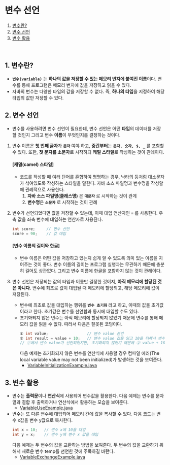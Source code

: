 # 변수 선언
1. [변수란?](#1-변수란?)
2. [변수 선언](#2-변수-선언)
3. [변수 활용](#3-변수-활용)
<br/>

## 1. 변수란?
- **`변수(variable)`** 는 **하나의 값을 저장할 수 있는 메모리 번지에 붙여진 이름**이다. 변수를 통해 프로그램은 메모리 번지에 값을 저장하고 읽을 수 있다.
- 자바의 변수는 다양한 타입의 값을 저장할 수 없다. 즉, **하나의 타입**을 지정하여 해당 타입의 값만 저장할 수 있다.

## 2. 변수 선언
- 변수를 사용하려면 변수 선언이 필요한데, 변수 선언은 어떤 **타입**의 데이터를 저장할 것인지 그리고 변수 **이름**이 무엇인지를 결정하는 것이다.
1. 변수 이름은 **첫 번째 글자**가 **`문자`** 여야 하고, **중간부터**는 **`문자, 숫자, $, _`** 를 포함할 수 있다. 또한, **첫 문자를 소문자**로 시작하되 **캐멀 스타일**로 작성하는 것이 관례이다.
   #### [캐멀(camel) 스타일]
    - 코드를 작성할 때 여러 단어를 혼합하여 명명하는 경우, 낙타의 등처럼 대소문자가 섞여있도록 작성하는 스타일을 말한다. 자바 소스 파일명과 변수명을 작성할 때 관례적으로
      사용한다.
        1. **자바 소스 파일명(클래스명)** 은 **`대문자`** 로 시작하는 것이 관계
        2. **변수명**은 **`소문자`** 로 시작하는 것이 관례

2. 변수가 선언되었다면 값을 저장할 수 있는데, 이때 대입 연산자인 **`=`** 를 사용한다. 우측 값을 좌측 변수에 대입하는 연산자로 사용된다.
   ```java
   int score;     // 변수 선언
   score = 90;    // 값 대입
   ```
   #### [변수 이름의 길이와 한글]
    - 변수 이름은 어떤 값을 저장하고 있는지 쉽게 알 수 있도록 의미 있는 이름을 지어주는 것이 좋다. 변수 이름의 길이는 프로그램 실행과는 무관하기 때문에 충분히 길어도 상관없다.
      그리고 변수 이름에 한글을 포함하지 않는 것이 관례이다.

3. 변수 선언은 저장되는 값의 타입과 이름만 결정한 것이지, **아직 메모리에 할당된 것은 아니다.** 변수에 최초로 값이 대입될 때 메모리에 할당되고, 해당 메모리에 값이 저장된다.
    - 변수에 최초로 값을 대입하는 행위를 **`변수 초기화`** 라고 하고, 이때의 값을 초기값이라고 한다. 초기값은 변수를 선언함과 동시에 대입할 수도 있다.
    - 초기화되지 않은 변수는 아직 메모리에 할당되지 않았기 때문에 변수를 통해 메모리 값을 읽을 수 없다. 따라서 다음은 잘못된 코딩이다.
      ```java
      ① int value;                 // 변수 value 선언
      ② int result = value + 10;   // 변수 value 값을 읽고 10을 더해서 변수 result에 저장
      // ①에서 변수 value가 선언되었지만, 초기화되지 않았기 때문에 ② value + 10 에서 value 변수값은 읽어올 수 없다.
      ```
      다음 예제는 초기화되지 않은 변수를 연산식에 사용할 경우 컴파일 에러(The local variable value may not been initialized)가 발생하는 것을 보여준다.
        - [VariableInitializationExample.java](https://github.com/silxbro/java/blob/main/src/thisisjava/ch02/sec01/VariableInitializationExample.java)
## 3. 변수 활용
- 변수는 **출력문**이나 **연산식**에 사용되어 변수값을 활용한다. 다음 예제는 변수를 문자열과 결합 후 출력하거나 연산식에서 활용하는 모습을 보여준다.
    - [VariableUseExample.java](https://github.com/silxbro/java/blob/main/src/thisisjava/ch02/sec01/VariableUseExample.java)
- 변수는 또 다른 변수에 대입되어 메모리 간에 값을 복사할 수 있다. 다음 코드는 변수 x값을 변수 y값으로 복사한다.
  ```java
  int x = 10;   // 변수 x에 10을 대입
  int y = x;    // 변수 y에 변수 x 값을 대입
  ```
  다음 예제는 두 변수의 값을 교환하는 방법을 보여준다. 두 변수의 값을 교환하기 위해서 새로운 변수 temp를 선언한 것에 주목하길 바란다.
    - [VariableExchangeExample.java](https://github.com/silxbro/java/blob/main/src/thisisjava/ch02/sec01/VariableExchangeExample.java)